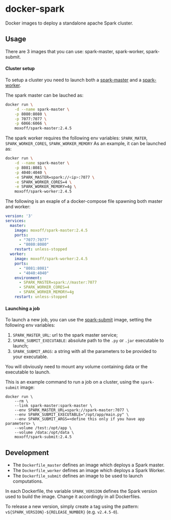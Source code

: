 # docker-spark
Docker images to deploy a standalone apache Spark cluster.

## Usage
There are 3 images that you can use: spark-master, spark-worker, spark-submit.

#### Cluster setup
To setup a cluster you need to launch both a [spark-master](https://hub.docker.com/r/moxoff/spark-master)
and a [spark-worker](https://hub.docker.com/r/moxoff/spark-worker).

The spark master can be lauched as:
```sh
docker run \
    -d --name spark-master \
    -p 8080:8080 \
    -p 7077:7077 \
    -p 6066:6066 \
    moxoff/spark-master:2.4.5
```
The spark worker requires the following env variables: `SPARK_MATER`, `SPARK_WORKER_CORES`, `SPARK_WORKER_MEMORY`
As an example, it can be launched as:
```sh
docker run \
    -d --name spark-master \
    -p 8081:8081 \
    -p 4040:4040 \
    -e SPARK_MASTER=spark://<ip>:7077 \
    -e SPARK_WORKER_CORES=4 \
    -e SPARK_WORKER_MEMORY=4g \
    moxoff/spark-worker:2.4.5
```


The following is an exaple of a docker-compose file spawning both master and worker:
```yml
version: '3'
services:
  master:
    image: moxoff/spark-master:2.4.5
    ports:
      - "7077:7077"
      - "8080:8080"
    restart: unless-stopped
  worker:
    image: moxoff/spark-worker:2.4.5
    ports:
      - "8081:8081"
      - "4040:4040"
    environment:
      - SPARK_MASTER=spark://master:7077
      - SPARK_WORKER_CORES=4
      - SPARK_WORKER_MEMORY=4g
    restart: unless-stopped
```

#### Launching a job

To launch a new job, you can use the [spark-submit](https://hub.docker.com/r/moxoff/spark-submit)
image, setting the following env variables:
1. `SPARK_MASTER_URL`: url to the spark master service;
2. `SPARK_SUBMIT_EXECUTABLE`: absolute path to the `.py` or `.jar` executable to launch;
3. `SPARK_SUBMIT_ARGS`: a string with all the parameters to be provided to your executable.

You will obviously need to mount any volume containing data or the executable to launch.


This is an example command to run a job on a cluster, using the `spark-submit` image:
```
docker run \
    --rm \
    --link spark-master:spark-master \
    --env SPARK_MASTER_URL=spark://spark-master:7077 \
    --env SPARK_SUBMIT_EXECUTABLE="/opt/app/main.py" \
    --env SPARK_SUBMIT_ARGS=<define this only if you have app parameters> \
    --volume /test:/opt/app \
    --volume /data:/opt/data \
    moxoff/spark-submit:2.4.5
``` 

## Development
- The `Dockerfile_master` defines an image which deploys a Spark master.
- The `Dockerfile_worker` defines an image which deploys a Spark Worker.
- The `Dockerfile_submit` defines an image to be used to launch computations.

In each Dockerfile, the variable `SPARK_VERSION` defines the Spark version used to build the image. Change it accordingly in all Dockerfiles.

To release a new version, simply create a tag using the pattern: `v${SPARK_VERSION}-${RELEASE_NUMBER}` (e.g. `v2.4.5-0`).

